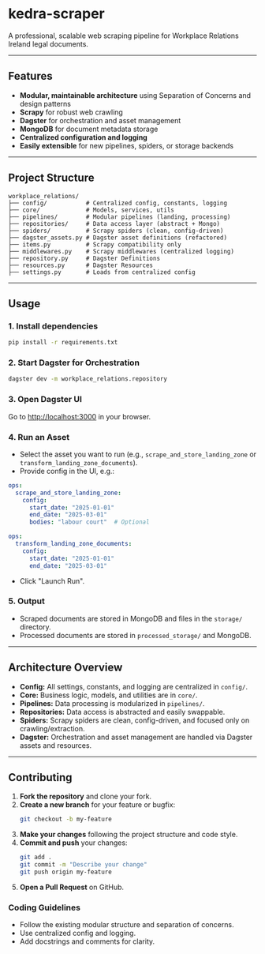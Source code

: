 # kedra-scraper

A professional, scalable web scraping pipeline for Workplace Relations Ireland legal documents.

---

## Features
- **Modular, maintainable architecture** using Separation of Concerns and design patterns
- **Scrapy** for robust web crawling
- **Dagster** for orchestration and asset management
- **MongoDB** for document metadata storage
- **Centralized configuration and logging**
- **Easily extensible** for new pipelines, spiders, or storage backends

---

## Project Structure

```
workplace_relations/
├── config/           # Centralized config, constants, logging
├── core/             # Models, services, utils
├── pipelines/        # Modular pipelines (landing, processing)
├── repositories/     # Data access layer (abstract + Mongo)
├── spiders/          # Scrapy spiders (clean, config-driven)
├── dagster_assets.py # Dagster asset definitions (refactored)
├── items.py          # Scrapy compatibility only
├── middlewares.py    # Scrapy middlewares (centralized logging)
├── repository.py     # Dagster Definitions
├── resources.py      # Dagster Resources
├── settings.py       # Loads from centralized config
```

---

## Usage

### 1. Install dependencies
```bash
pip install -r requirements.txt
```

### 2. Start Dagster for Orchestration
```bash
dagster dev -m workplace_relations.repository
```

### 3. Open Dagster UI
Go to [http://localhost:3000](http://localhost:3000) in your browser.

### 4. Run an Asset
- Select the asset you want to run (e.g., `scrape_and_store_landing_zone` or `transform_landing_zone_documents`).
- Provide config in the UI, e.g.:

```yaml
ops:
  scrape_and_store_landing_zone:
    config:
      start_date: "2025-01-01"
      end_date: "2025-03-01"
      bodies: "labour court"  # Optional

ops:
  transform_landing_zone_documents:
    config:
      start_date: "2025-01-01"
      end_date: "2025-03-01"
```

- Click "Launch Run".

### 5. Output
- Scraped documents are stored in MongoDB and files in the `storage/` directory.
- Processed documents are stored in `processed_storage/` and MongoDB.

---

## Architecture Overview
- **Config:** All settings, constants, and logging are centralized in `config/`.
- **Core:** Business logic, models, and utilities are in `core/`.
- **Pipelines:** Data processing is modularized in `pipelines/`.
- **Repositories:** Data access is abstracted and easily swappable.
- **Spiders:** Scrapy spiders are clean, config-driven, and focused only on crawling/extraction.
- **Dagster:** Orchestration and asset management are handled via Dagster assets and resources.

---

## Contributing

1. **Fork the repository** and clone your fork.
2. **Create a new branch** for your feature or bugfix:
   ```bash
   git checkout -b my-feature
   ```
3. **Make your changes** following the project structure and code style.
5. **Commit and push** your changes:
   ```bash
   git add .
   git commit -m "Describe your change"
   git push origin my-feature
   ```
6. **Open a Pull Request** on GitHub.

### Coding Guidelines
- Follow the existing modular structure and separation of concerns.
- Use centralized config and logging.
- Add docstrings and comments for clarity.
